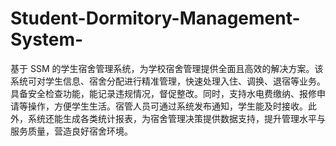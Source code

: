 # Student-Dormitory-Management-System-
基于 SSM 的学生宿舍管理系统，为学校宿舍管理提供全面且高效的解决方案。该系统可对学生信息、宿舍分配进行精准管理，快速处理入住、调换、退宿等业务。具备安全检查功能，能记录违规情况，督促整改。同时，支持水电费缴纳、报修申请等操作，方便学生生活。宿管人员可通过系统发布通知，学生能及时接收。此外，系统还能生成各类统计报表，为宿舍管理决策提供数据支持，提升管理水平与服务质量，营造良好宿舍环境。 
